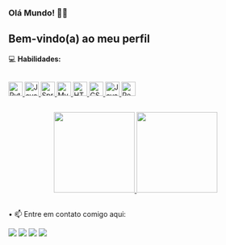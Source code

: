 ### Olá Mundo! 👋🏼
## Bem-vindo(a) ao meu perfil  

💻 **Habilidades:**
<div style="display: inline_block"><br>
  <a href="#">
    <img height="28" src="https://img.shields.io/badge/Python-14354C?style=for-the-badge&logo=python&logoColor=white" alt="Python">
    <img height="28" src="https://img.shields.io/badge/Java-ED8B00?style=for-the-badge&logo=openjdk&logoColor=white" alt="Java">
    <img height="28" src="https://img.shields.io/badge/Spring-6DB33F?style=for-the-badge&logo=spring&logoColor=white" alt="Spring">
    <img height="28" src="https://img.shields.io/badge/MySQL-00000F?style=for-the-badge&logo=mysql&logoColor=white" alt="MySQL">
    <img height="28" src="https://img.shields.io/badge/HTML5-E34F26?style=for-the-badge&logo=html5&logoColor=white" alt="HTML5">
    <img height="28" src="https://img.shields.io/badge/CSS3-1572B6?style=for-the-badge&logo=css3&logoColor=white" alt="CSS3">
    <img height="28" src="https://img.shields.io/badge/JavaScript-F7DF1E?style=for-the-badge&logo=javascript&logoColor=black" alt="JavaScript">
    <img height="28" src="https://img.shields.io/badge/React-20232A?style=for-the-badge&logo=react&logoColor=61DAFB" alt="React">
  </a>
</div>

##

<div align="center">
  <a href="https://github.com/TaryNascimento">
    <img height="160em" src="https://github-readme-stats.vercel.app/api?username=TaryNascimento&show_icons=true&theme=dark&include_all_commits=true&count_private=true"/>
    <img height="160em" src="https://github-readme-stats.vercel.app/api/top-langs/?username=TaryNascimento&layout=compact&langs_count=7&theme=dark"/>
  </a>
</div>

##

• 📫 Entre em contato comigo aqui:
<div> 
  <a href="https://instagram.com/tarynasc" target="_blank"><img src="https://img.shields.io/badge/-Instagram-%23E4405F?style=for-the-badge&logo=instagram&logoColor=white" target="_blank"></a> 
  <a href="mailto:tary.junior47@gmail.com"><img src="https://img.shields.io/badge/-Gmail-%23333?style=for-the-badge&logo=gmail&logoColor=white" target="_blank"></a>
  <a href="https://www.linkedin.com/in/tarynascimento/" target="_blank"><img src="https://img.shields.io/badge/-LinkedIn-%230077B5?style=for-the-badge&logo=linkedin&logoColor=white" target="_blank"></a>
  <a href="https://wa.me/5581984417364" target="_blank"><img src="https://img.shields.io/badge/WhatsApp-25D366?style=for-the-badge&logo=whatsapp&logoColor=white" target="_blank"></a> 
</div>
